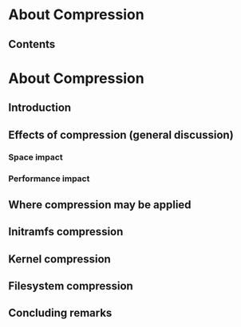 # About Compression
## Contents
# About Compression
## Introduction
## Effects of compression (general discussion)
### Space impact
### Performance impact
## Where compression may be applied
## Initramfs compression
## Kernel compression
## Filesystem compression
## Concluding remarks
